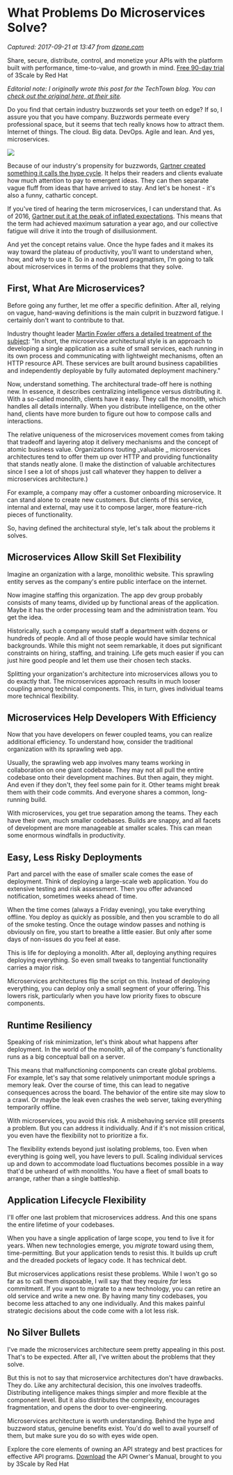 # What Problems Do Microservices Solve?

_Captured: 2017-09-21 at 13:47 from [dzone.com](https://dzone.com/articles/what-problems-do-microservices-solve-1?edition=325527&utm_source=Zone%20Newsletter&utm_medium=email&utm_campaign=integration%202017-09-21)_

Share, secure, distribute, control, and monetize your APIs with the platform built with performance, time-to-value, and growth in mind. [Free 90-day trial](https://dzone.com/go?i=231226&u=https%3A%2F%2Fwww.redhat.com%2Fen%2Ftechnologies%2Fjboss-middleware%2F3scale%2Fget-started%3Fsc_cid%3D701f2000000h30LAAQ) of 3Scale by Red Hat

_Editorial note: I originally wrote this post for the TechTown blog. You can [check out the original here, at their site](http://techtowntraining.com/resources/blog/what-problems-do-microservices-solve)._

Do you find that certain industry buzzwords set your teeth on edge? If so, I assure you that you have company. Buzzwords permeate every professional space, but it seems that tech really knows how to attract them. Internet of things. The cloud. Big data. DevOps. Agile and lean. And yes, microservices.

![](https://www.daedtech.com/wp-content/uploads/2015/06/LikeABoss.jpg)

Because of our industry's propensity for buzzwords, [Gartner created something it calls the hype cycle](http://www.gartner.com/technology/research/methodologies/hype-cycle.jsp). It helps their readers and clients evaluate how much attention to pay to emergent ideas. They can then separate vague fluff from ideas that have arrived to stay. And let's be honest - it's also a funny, cathartic concept.

If you've tired of hearing the term microservices, I can understand that. As of 2016, [Gartner put it at the peak of inflated expectations](https://www.gartner.com/doc/3371727/hype-cycle-application-services-). This means that the term had achieved maximum saturation a year ago, and our collective fatigue will drive it into the trough of disillusionment.

And yet the concept retains value. Once the hype fades and it makes its way toward the plateau of productivity, you'll want to understand when, how, and why to use it. So in a nod toward pragmatism, I'm going to talk about microservices in terms of the problems that they solve.

## First, What Are Microservices?

Before going any further, let me offer a specific definition. After all, relying on vague, hand-waving definitions is the main culprit in buzzword fatigue. I certainly don't want to contribute to that.

Industry thought leader [Martin Fowler offers a detailed treatment of the subject](https://martinfowler.com/articles/microservices.html): "In short, the microservice architectural style is an approach to developing a single application as a suite of small services, each running in its own process and communicating with lightweight mechanisms, often an HTTP resource API. These services are built around business capabilities and independently deployable by fully automated deployment machinery."

Now, understand something. The architectural trade-off here is nothing new. In essence, it describes centralizing intelligence versus distributing it. With a so-called monolith, clients have it easy. They call the monolith, which handles all details internally. When you distribute intelligence, on the other hand, clients have more burden to figure out how to compose calls and interactions.

The relative uniqueness of the microservices movement comes from taking that tradeoff and layering atop it delivery mechanisms and the concept of atomic business value. Organizations touting _valuable _ microservices architectures tend to offer them up over HTTP and providing functionality that stands neatly alone. (I make the distinction of valuable architectures since I see a lot of shops just call whatever they happen to deliver a microservices architecture.)

For example, a company may offer a customer onboarding microservice. It can stand alone to create new customers. But clients of this service, internal and external, may use it to compose larger, more feature-rich pieces of functionality.

So, having defined the architectural style, let's talk about the problems it solves.

## Microservices Allow Skill Set Flexibility

Imagine an organization with a large, monolithic website. This sprawling entity serves as the company's entire public interface on the internet.

Now imagine staffing this organization. The app dev group probably consists of many teams, divided up by functional areas of the application. Maybe it has the order processing team and the administration team. You get the idea.

Historically, such a company would staff a department with dozens or hundreds of people. And all of those people would have similar technical backgrounds. While this might not seem remarkable, it does put significant constraints on hiring, staffing, and training. Life gets much easier if you can just hire good people and let them use their chosen tech stacks.

Splitting your organization's architecture into microservices allows you to do exactly that. The microservices approach results in much looser coupling among technical components. This, in turn, gives individual teams more technical flexibility.

## Microservices Help Developers With Efficiency

Now that you have developers on fewer coupled teams, you can realize additional efficiency. To understand how, consider the traditional organization with its sprawling web app.

Usually, the sprawling web app involves many teams working in collaboration on one giant codebase. They may not all pull the entire codebase onto their development machines. But then again, they might. And even if they don't, they feel some pain for it. Other teams might break them with their code commits. And everyone shares a common, long-running build.

With microservices, you get true separation among the teams. They each have their own, much smaller codebases. Builds are snappy, and all facets of development are more manageable at smaller scales. This can mean some enormous windfalls in productivity.

## Easy, Less Risky Deployments

Part and parcel with the ease of smaller scale comes the ease of deployment. Think of deploying a large-scale web application. You do extensive testing and risk assessment. Then you offer advanced notification, sometimes weeks ahead of time.

When the time comes (always a Friday evening), you take everything offline. You deploy as quickly as possible, and then you scramble to do all of the smoke testing. Once the outage window passes and nothing is obviously on fire, you start to breathe a little easier. But only after some days of non-issues do you feel at ease.

This is life for deploying a monolith. After all, deploying anything requires deploying everything. So even small tweaks to tangential functionality carries a major risk.

Microservices architectures flip the script on this. Instead of deploying everything, you can deploy only a small segment of your offering. This lowers risk, particularly when you have low priority fixes to obscure components.

## Runtime Resiliency

Speaking of risk minimization, let's think about what happens after deployment. In the world of the monolith, all of the company's functionality runs as a big conceptual ball on a server.

This means that malfunctioning components can create global problems. For example, let's say that some relatively unimportant module springs a memory leak. Over the course of time, this can lead to negative consequences across the board. The behavior of the entire site may slow to a crawl. Or maybe the leak even crashes the web server, taking everything temporarily offline.

With microservices, you avoid this risk. A misbehaving service still presents a problem. But you can address it individually. And if it's not mission critical, you even have the flexibility not to prioritize a fix.

The flexibility extends beyond just isolating problems, too. Even when everything is going well, you have levers to pull. Scaling individual services up and down to accommodate load fluctuations becomes possible in a way that'd be unheard of with monoliths. You have a fleet of small boats to arrange, rather than a single battleship.

## Application Lifecycle Flexibility

I'll offer one last problem that microservices address. And this one spans the entire lifetime of your codebases.

When you have a single application of large scope, you tend to live it for years. When new technologies emerge, you _migrate_ toward using them, time-permitting. But your application tends to resist this. It builds up cruft and the dreaded pockets of legacy code. It has technical debt.

But microservices applications resist these problems. While I won't go so far as to call them disposable, I will say that they require _far_ less commitment. If you want to migrate to a new technology, you can retire an old service and write a new one. By having many tiny codebases, you become less attached to any one individually. And this makes painful strategic decisions about the code come with a lot less risk.

## No Silver Bullets

I've made the microservices architecture seem pretty appealing in this post. That's to be expected. After all, I've written about the problems that they solve.

But this is not to say that microservice architectures don't have drawbacks. They do. Like any architectural decision, this one involves tradeoffs. Distributing intelligence makes things simpler and more flexible at the component level. But it also distributes the complexity, encourages fragmentation, and opens the door to over-engineering.

Microservices architecture is worth understanding. Behind the hype and buzzword status, genuine benefits exist. You'd do well to avail yourself of them, but make sure you do so with eyes wide open.

Explore the core elements of owning an API strategy and best practices for effective API programs. [Download](https://dzone.com/go?i=231227&u=https%3A%2F%2Fengage.redhat.com%2F3scale-api-owners-s-201706160312%3Fsc_cid%3D701f2000000h30LAAQ) the API Owner's Manual, brought to you by 3Scale by Red Hat
